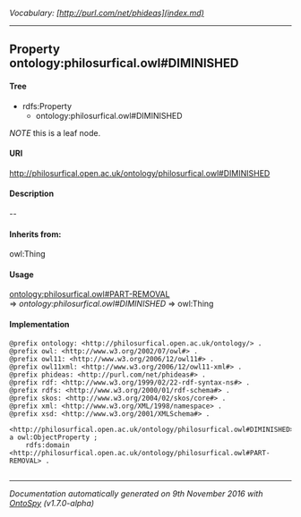 _Vocabulary: [http://purl.com/net/phideas](index.md)_ 

---	
	




    


## Property ontology:philosurfical.owl#DIMINISHED


#### Tree

* rdfs:Property
    * ontology:philosurfical.owl#DIMINISHED





*NOTE* this is a leaf node.


#### URI
http://philosurfical.open.ac.uk/ontology/philosurfical.owl#DIMINISHED

#### Description
--


#### Inherits from:
owl:Thing



#### Usage


[ontology:philosurfical.owl#PART-REMOVAL](class-ontologyphilosurficalowlpart-removal.md) 
=&gt;&nbsp;_ontology:philosurfical.owl#DIMINISHED_&nbsp;=&gt;&nbsp;owl:Thing

#### Implementation
```
@prefix ontology: <http://philosurfical.open.ac.uk/ontology/> .
@prefix owl: <http://www.w3.org/2002/07/owl#> .
@prefix owl11: <http://www.w3.org/2006/12/owl11#> .
@prefix owl11xml: <http://www.w3.org/2006/12/owl11-xml#> .
@prefix phideas: <http://purl.com/net/phideas#> .
@prefix rdf: <http://www.w3.org/1999/02/22-rdf-syntax-ns#> .
@prefix rdfs: <http://www.w3.org/2000/01/rdf-schema#> .
@prefix skos: <http://www.w3.org/2004/02/skos/core#> .
@prefix xml: <http://www.w3.org/XML/1998/namespace> .
@prefix xsd: <http://www.w3.org/2001/XMLSchema#> .

<http://philosurfical.open.ac.uk/ontology/philosurfical.owl#DIMINISHED> a owl:ObjectProperty ;
    rdfs:domain <http://philosurfical.open.ac.uk/ontology/philosurfical.owl#PART-REMOVAL> .


```










---

_Documentation automatically generated on 9th November 2016 with [OntoSpy](http://ontospy.readthedocs.org/ "Open") (v1.7.0-alpha)_